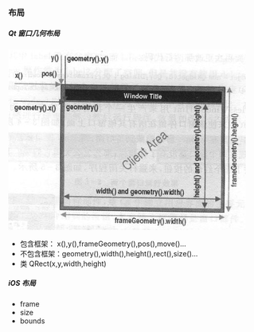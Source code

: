 ### 布局

##### Qt 窗口几何布局

<img src='../images/12.png' />

* 包含框架： x(),y(),frameGeometry(),pos(),move()...
* 不包含框架：geometry(),width(),height(),rect(),size()...
* 类 QRect(x,y,width,height)

##### iOS 布局

* frame 
* size
* bounds
